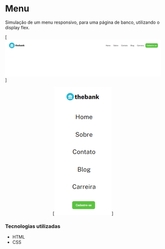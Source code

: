 # Menu 

Simulação de um menu responsivo, para uma página de banco, utilizando o display flex. 

[<img src="src/images/menu-thebank.png" alt="imagem do menu">]

<p align="center"> [<img src="src/images/thebank-r.png" alt="imagem do responsivo">] </p>


### Tecnologias utilizadas

- HTML
- CSS